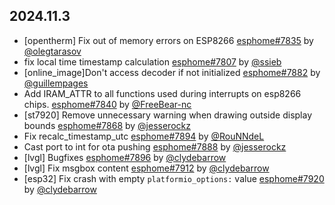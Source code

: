 ## 2024.11.3

- [opentherm] Fix out of memory errors on ESP8266 [esphome#7835](https://github.com/esphome/esphome/pull/7835) by [@olegtarasov](https://github.com/olegtarasov)
- fix local time timestamp calculation [esphome#7807](https://github.com/esphome/esphome/pull/7807) by [@ssieb](https://github.com/ssieb)
- [online_image]Don't access decoder if not initialized [esphome#7882](https://github.com/esphome/esphome/pull/7882) by [@guillempages](https://github.com/guillempages)
- Add IRAM_ATTR to all functions used during interrupts on esp8266 chips. [esphome#7840](https://github.com/esphome/esphome/pull/7840) by [@FreeBear-nc](https://github.com/FreeBear-nc)
- [st7920] Remove unnecessary warning when drawing outside display bounds [esphome#7868](https://github.com/esphome/esphome/pull/7868) by [@jesserockz](https://github.com/jesserockz)
- Fix recalc_timestamp_utc [esphome#7894](https://github.com/esphome/esphome/pull/7894) by [@RouNNdeL](https://github.com/RouNNdeL)
- Cast port to int for ota pushing [esphome#7888](https://github.com/esphome/esphome/pull/7888) by [@jesserockz](https://github.com/jesserockz)
- [lvgl] Bugfixes [esphome#7896](https://github.com/esphome/esphome/pull/7896) by [@clydebarrow](https://github.com/clydebarrow)
- [lvgl] Fix msgbox content [esphome#7912](https://github.com/esphome/esphome/pull/7912) by [@clydebarrow](https://github.com/clydebarrow)
- [esp32] Fix crash with empty `platformio_options:` value [esphome#7920](https://github.com/esphome/esphome/pull/7920) by [@clydebarrow](https://github.com/clydebarrow)

